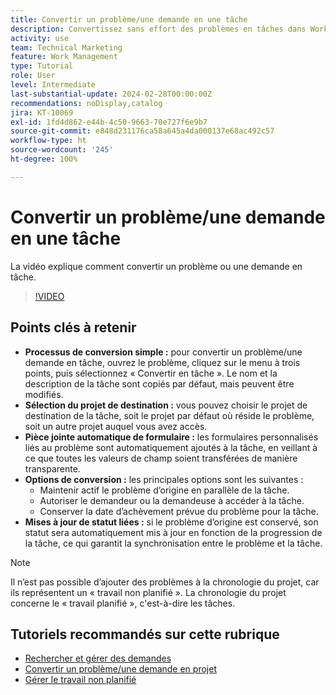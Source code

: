 ```yaml
---
title: Convertir un problème/une demande en une tâche
description: Convertissez sans effort des problèmes en tâches dans Workfront avec des noms modifiables, des pièces jointes de formulaire personnalisé transparentes, une sélection de projet flexible, des options de conversion et des mises à jour de statut synchronisées pour des workflows rationalisés.
activity: use
team: Technical Marketing
feature: Work Management
type: Tutorial
role: User
level: Intermediate
last-substantial-update: 2024-02-28T00:00:00Z
recommendations: noDisplay,catalog
jira: KT-10069
exl-id: 1fd4d862-e44b-4c50-9663-70e727f6e9b7
source-git-commit: e848d231176ca58a645a4da000137e68ac492c57
workflow-type: ht
source-wordcount: '245'
ht-degree: 100%

---
```


# Convertir un problème/une demande en une tâche

La vidéo explique comment convertir un problème ou une demande en tâche.

>[!VIDEO](https://video.tv.adobe.com/v/3427605/?quality=12&learn=on&enablevpops)

## Points clés à retenir

* **Processus de conversion simple :** pour convertir un problème/une demande en tâche, ouvrez le problème, cliquez sur le menu à trois points, puis sélectionnez « Convertir en tâche ». Le nom et la description de la tâche sont copiés par défaut, mais peuvent être modifiés.
* **Sélection du projet de destination :** vous pouvez choisir le projet de destination de la tâche, soit le projet par défaut où réside le problème, soit un autre projet auquel vous avez accès.
* **Pièce jointe automatique de formulaire :** les formulaires personnalisés liés au problème sont automatiquement ajoutés à la tâche, en veillant à ce que toutes les valeurs de champ soient transférées de manière transparente.
* **Options de conversion :** les principales options sont les suivantes :
   * Maintenir actif le problème d’origine en parallèle de la tâche.
   * Autoriser le demandeur ou la demandeuse à accéder à la tâche.
   * Conserver la date d’achèvement prévue du problème pour la tâche.
* **Mises à jour de statut liées :** si le problème d’origine est conservé, son statut sera automatiquement mis à jour en fonction de la progression de la tâche, ce qui garantit la synchronisation entre le problème et la tâche.


>[!NOTE]
>
>Il n’est pas possible d’ajouter des problèmes à la chronologie du projet, car ils représentent un « travail non planifié ». La chronologie du projet concerne le « travail planifié », c&#39;est-à-dire les tâches.

## Tutoriels recommandés sur cette rubrique

* [Rechercher et gérer des demandes](/help/manage-work/issues-requests/find-requests.md)
* [Convertir un problème/une demande en projet](/help/manage-work/issues-requests/create-a-project-from-a-request.md)
* [Gérer le travail non planifié](/help/manage-work/issues-requests/handle-unplanned-work.md)

